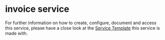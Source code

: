 # invoice service

For further information on how to create, configure, document and access this service, please have a close look at the [Service Template](https://github.com/OpusCapitaBusinessNetwork/service-template/blob/master/README.md) this service is made with.
